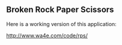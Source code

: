 Broken Rock Paper Scissors
--------------------------

Here is a working version of this application:

http://www.wa4e.com/code/rps/


